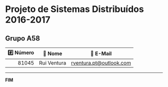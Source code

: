 # Projeto de Sistemas Distribuídos 2016-2017 #

## Grupo A58

| :hash: Número | :memo: Nome |      :email: E-Mail       |
|--------------:|-------------|---------------------------|
|         81045 | Rui Ventura | <rventura.pt@outlook.com> |

-------------------------------------------------------------------------------
**FIM**
